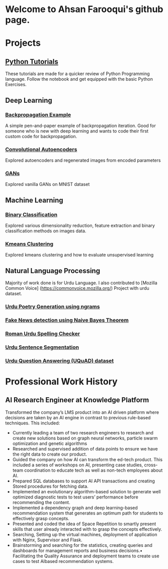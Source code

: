 # Welcome to Ahsan Farooqui's github page. 

# Projects

## [Python Tutorials](https://github.com/ahsanfarooqui/Python-Programming-Exercise/)
These tutorials are made for a quicker review of Python Programming language. Follow the notebook and get equipped with the basic Python Exercises. 

## Deep Learning
### [Backpropagation Example](https://github.com/ahsanfarooqui/backprop-example)
A simple pen-and-paper example of backpropagation iteration. Good for someone who is new with deep learning and wants to code their first custom code for backpropagation. 

### [Convolutional Autoencoders](https://github.com/ahsanfarooqui/convolutional-autoencoders)
Explored autoencoders and regenerated images from encoded parameters

### [GANs](https://github.com/ahsanfarooqui/gans-mnist)
Explored vanilla GANs on MNIST dataset 

## Machine Learning
### [Binary Classification](https://github.com/ahsanfarooqui/binary-classification-ml)
Explored various dimensionality reduction, feature extraction and binary classification methods on images data. 

### [Kmeans Clustering](https://github.com/ahsanfarooqui/kmeans-clustering)
Explored kmeans clustering and how to evaluate unsupervised learning

## Natural Language Processing
Majority of work done is for Urdu Language. I also contributed to [Mozilla Common Voice] (https://commonvoice.mozilla.org/) Project with urdu dataset.
### [Urdu Poetry Generation using ngrams](https://github.com/ahsanfarooqui/urdu-poetry-ngrams)
### [Fake News detection using Naive Bayes Theorem](https://github.com/ahsanfarooqui/urdu-fake-news-naive-bayes)
### [Roman Urdu Spelling Checker](https://github.com/ahsanfarooqui/roman-urdu-spelling-correction)
### [Urdu Sentence Segmentation](https://github.com/ahsanfarooqui/urdu-sentence-segmentation)
### [Urdu Question Answering (UQuAD) dataset](https://github.com/ahsanfarooqui/UQuAD---Urdu-Question-Answer-Dataset)

# Professional Work History
## AI Research Engineer at Knowledge Platform
Transformed the company’s LMS product into an AI driven platform where decisions are taken by an AI engine in contrast to previous rule-based techniques. This included:
* Currently leading a team of two research engineers to research and create new solutions based on graph neural networks, particle swarm optimization and genetic algorithms
* Researched and supervised addition of data points to ensure we have the right data to create our product.
* Guided the company on how AI can transform the ed-tech product. This included a series of workshops on AI, presenting case studies, cross-team coordination to educate tech as well as non-tech employees about AI.
* Prepared SQL databases to support AI API transactions and creating Stored procedures for fetching data.
* Implemented an evolutionary algorithm-based solution to generate well optimized diagnostic tests to test users’ performance before recommending the content.
* Implemented a dependency graph and deep learning-based recommendation system that generates an optimum path for students to effectively grasp concepts.
* Presented and coded the idea of Space Repetition to smartly present skills that user already interacted with to grasp the concepts effectively.
* Searching, Setting up the virtual machines, deployment of application with Nginx, Supervisor and Flask.
* Brainstorming and searching for the statistics, creating queries and dashboards for management reports and business decisions.• Facilitating the Quality Assurance and deployment teams to create use cases to test AIbased recommendation systems.


